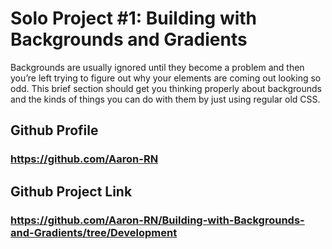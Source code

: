 # Solo Project #1: Building with Backgrounds and Gradients
Backgrounds are usually ignored until they become a problem and then you’re left trying to figure out why your elements are coming out looking so odd. This brief section should get you thinking properly about backgrounds and the kinds of things you can do with them by just using regular old CSS.

## Github Profile
### https://github.com/Aaron-RN

## Github Project Link
### https://github.com/Aaron-RN/Building-with-Backgrounds-and-Gradients/tree/Development
